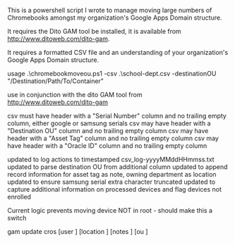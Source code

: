 This is a powershell script I wrote to manage moving large numbers of Chromebooks amongst my organization's Google Apps Domain structure. 

It requires the Dito GAM tool be installed, it is available from http://www.ditoweb.com/dito-gam. 

It requires a formatted CSV file and an understanding of your organization's Google Apps Domain structure. 

usage .\chromebookmoveou.ps1 -csv .\school-dept.csv -destinationOU "/Destination/Path/To/Container"

use in conjunction with the dito GAM tool from http://www.ditoweb.com/dito-gam

csv must have header with a "Serial Number" column and no trailing empty column, either google or samsung serials
csv may have header with a "Destination OU" column and no trailing empty column
csv may have header with a "Asset Tag" column and no trailing empty column
csv may have header with a "Oracle ID" column and no trailing empty column

updated to log actions to timestamped csv_log-yyyyMMddHHmmss.txt
updated to parse destination OU from additional column
updated to append record information for asset tag as note, owning department as location
updated to ensure samsung serial extra character truncated
updated to capture additional information on processed devices and flag devices not enrolled

Current logic prevents moving device NOT in root - should make this a switch

   gam update cros <device id> [user <user info>] [location <location info>]
                           	[notes <notes info>] [ou <new org unit>]
